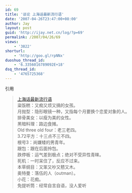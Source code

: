 ```yaml
---
id: 69
title: '谈论 上海话最新流行语'
date: '2007-04-26T23:47:00+08:00'
author: Jay
layout: post
guid: 'http://ijay.net.cn/log/?p=69'
permalink: /2007/04/26/69
views:
    - '3822'
shorturl:
    - 'http://goo.gl/rpNNx'
duoshuo_thread_id:
    - '6.3356016789092E+18'
dsq_thread_id:
    - '4765725368'
---
```


<p> </p><p>引用 <blockquote><a href="http://timiyang.spaces.live.com/blog/cns!B67C9B283E26BE9C!192.entry">上海话最新流行语</a><br /><div>粢饭糕：又痴又烦又搞的女孩。 <br />月抛型：隐形眼镜一种，又指每个月要换个恋爱对象的人。 <br />排骨美女：以瘦为美的女性。 <br />黑暗料理：路边食摊。 <br />Old three old four：老三老四。 <br />3.72平方：十三点不三不四。  <br />根号3：尚嫌矮的男青年。<br />跟包：跟在后面拎包。 <br />跌停板：运气差到极点；绝对不受异性青睐。 <br />死机：一时呆住了，反应不过来。  <br />本草纲目：又笨又吵又戆又木。  <br />奥特曼：落伍的人（outman）。 <br />小花：花痴。 <br />免提听筒：经常自言自语，没人爱听</div></blockquote></p>
